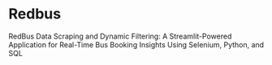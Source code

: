 # Redbus
RedBus Data Scraping and Dynamic Filtering: A Streamlit-Powered Application for Real-Time Bus Booking Insights Using Selenium, Python, and SQL
